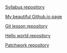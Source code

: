 [Syllabus 
repository](https://github.com/green-fox-academy/tamasmlnr "My 
Green Fox syllabus repo")

[My beautiful Github.io page](https://tamasmlnr.github.io/)


[Git lesson 
repository](https://github.com/tamasmlnr/git-lesson-repository)

[Hello world repository](https://github.com/tamasmlnr/hello-world)

[Patchwork repository](https://github.com/tamasmlnr/patchwork)

